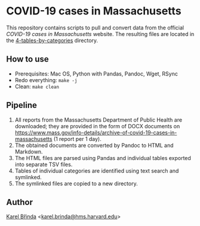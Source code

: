 # COVID-19 cases in Massachusetts

This repository contains scripts to pull and convert data from the official *COVID-19 cases in Massachusetts* website. The resulting files are located in the [4-tables-by-categories](4-tables-by-categories/) directory.

## How to use

* Prerequisites: Mac OS, Python with Pandas, Pandoc, Wget, RSync
* Redo everything: `make -j`
* Clean: `make clean`

## Pipeline

1. All reports from the Massachusetts Department of Public Health are downloaded; they are provided in the form of DOCX documents on https://www.mass.gov/info-details/archive-of-covid-19-cases-in-massachusetts (1 report per 1 day).
2. The obtained documents are converted by Pandoc to HTML and Markdown.
3. The HTML files are parsed using Pandas and individual tables exported into separate TSV files.
4. Tables of individual categories are identified using text search and symlinked.
5. The symlinked files are copied to a new directory.

## Author

[Karel Břinda](https://scholar.harvard.edu/brinda) \<karel.brinda@hms.harvard.edu\>
